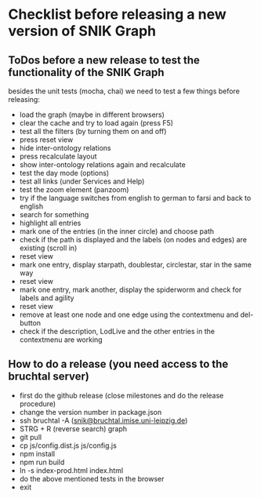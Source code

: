 # Checklist before releasing a new version of SNIK Graph

## ToDos before a new release to test the functionality of the SNIK Graph

besides the unit tests (mocha, chai) we need to test a few things before releasing:

* load the graph (maybe in different browsers)
* clear the cache and try to load again (press F5)
* test all the filters (by turning them on and off)
* press reset view
* hide inter-ontology relations
* press recalculate layout
* show inter-ontology relations again and recalculate
* test the day mode (options)
* test all links (under Services and Help)
* test the zoom element (panzoom)
* try if the language switches from english to german to farsi and back to english
* search for something
* highlight all entries
* mark one of the entries (in the inner circle) and choose path
* check if the path is displayed and the labels (on nodes and edges) are existing (scroll in)
* reset view
* mark one entry, display starpath, doublestar, circlestar, star in the same way
* reset view
* mark one entry, mark another, display the spiderworm and check for labels and agility
* reset view
* remove at least one node and one edge using the contextmenu and del-button
* check if the description, LodLive and the other entries in the contextmenu are working

## How to do a release (you need access to the bruchtal server)

* first do the github release (close milestones and do the release procedure)
* change the version number in package.json
* ssh bruchtal -A (snik@bruchtal.imise.uni-leipzig.de)
* STRG + R (reverse search) graph
* git pull
* cp js/config.dist.js js/config.js
* npm install
* npm run build
* ln -s index-prod.html index.html
* do the above mentioned tests in the browser
* exit
